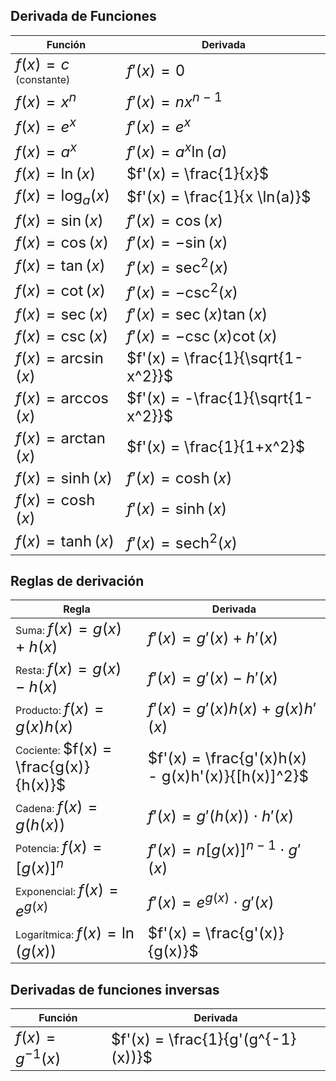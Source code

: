 ## Derivada de Funciones
| Función | Derivada |
|---------|----------|
| <span style="font-size: 1.5em;">$f(x) = c$</span> (constante) | <span style="font-size: 1.5em;">$f'(x) = 0$</span> |
| <span style="font-size: 1.5em;">$f(x) = x^n$</span> | <span style="font-size: 1.5em;">$f'(x) = nx^{n-1}$</span> |
| <span style="font-size: 1.5em;">$f(x) = e^x$</span> | <span style="font-size: 1.5em;">$f'(x) = e^x$</span> |
| <span style="font-size: 1.5em;">$f(x) = a^x$</span> | <span style="font-size: 1.5em;">$f'(x) = a^x \ln(a)$</span> |
| <span style="font-size: 1.5em;">$f(x) = \ln(x)$</span> | <span style="font-size: 1.5em;">$f'(x) = \frac{1}{x}$</span> |
| <span style="font-size: 1.5em;">$f(x) = \log_a(x)$</span> | <span style="font-size: 1.5em;">$f'(x) = \frac{1}{x \ln(a)}$</span> |
| <span style="font-size: 1.5em;">$f(x) = \sin(x)$</span> | <span style="font-size: 1.5em;">$f'(x) = \cos(x)$</span> |
| <span style="font-size: 1.5em;">$f(x) = \cos(x)$</span> | <span style="font-size: 1.5em;">$f'(x) = -\sin(x)$</span> |
| <span style="font-size: 1.5em;">$f(x) = \tan(x)$</span> | <span style="font-size: 1.5em;">$f'(x) = \sec^2(x)$</span> |
| <span style="font-size: 1.5em;">$f(x) = \cot(x)$</span> | <span style="font-size: 1.5em;">$f'(x) = -\csc^2(x)$</span> |
| <span style="font-size: 1.5em;">$f(x) = \sec(x)$</span> | <span style="font-size: 1.5em;">$f'(x) = \sec(x)\tan(x)$</span> |
| <span style="font-size: 1.5em;">$f(x) = \csc(x)$</span> | <span style="font-size: 1.5em;">$f'(x) = -\csc(x)\cot(x)$</span> |
| <span style="font-size: 1.5em;">$f(x) = \arcsin(x)$</span> | <span style="font-size: 1.5em;">$f'(x) = \frac{1}{\sqrt{1-x^2}}$</span> |
| <span style="font-size: 1.5em;">$f(x) = \arccos(x)$</span> | <span style="font-size: 1.5em;">$f'(x) = -\frac{1}{\sqrt{1-x^2}}$</span> |
| <span style="font-size: 1.5em;">$f(x) = \arctan(x)$</span> | <span style="font-size: 1.5em;">$f'(x) = \frac{1}{1+x^2}$</span> |
| <span style="font-size: 1.5em;">$f(x) = \sinh(x)$</span> | <span style="font-size: 1.5em;">$f'(x) = \cosh(x)$</span> |
| <span style="font-size: 1.5em;">$f(x) = \cosh(x)$</span> | <span style="font-size: 1.5em;">$f'(x) = \sinh(x)$</span> |
| <span style="font-size: 1.5em;">$f(x) = \tanh(x)$</span> | <span style="font-size: 1.5em;">$f'(x) = \text{sech}^2(x)$</span> |

## Reglas de derivación

| Regla | Derivada |
|-------|----------|
| Suma: <span style="font-size: 1.5em;">$f(x) = g(x) + h(x)$</span> | <span style="font-size: 1.5em;">$f'(x) = g'(x) + h'(x)$</span> |
| Resta: <span style="font-size: 1.5em;">$f(x) = g(x) - h(x)$</span> | <span style="font-size: 1.5em;">$f'(x) = g'(x) - h'(x)$</span> |
| Producto: <span style="font-size: 1.5em;">$f(x) = g(x)h(x)$</span> | <span style="font-size: 1.5em;">$f'(x) = g'(x)h(x) + g(x)h'(x)$</span> |
| Cociente: <span style="font-size: 1.5em;">$f(x) = \frac{g(x)}{h(x)}$</span> | <span style="font-size: 1.5em;">$f'(x) = \frac{g'(x)h(x) - g(x)h'(x)}{[h(x)]^2}$</span> |
| Cadena: <span style="font-size: 1.5em;">$f(x) = g(h(x))$</span> | <span style="font-size: 1.5em;">$f'(x) = g'(h(x)) \cdot h'(x)$</span> |
| Potencia: <span style="font-size: 1.5em;">$f(x) = [g(x)]^n$</span> | <span style="font-size: 1.5em;">$f'(x) = n[g(x)]^{n-1} \cdot g'(x)$</span> |
| Exponencial: <span style="font-size: 1.5em;">$f(x) = e^{g(x)}$</span> | <span style="font-size: 1.5em;">$f'(x) = e^{g(x)} \cdot g'(x)$</span> |
| Logarítmica: <span style="font-size: 1.5em;">$f(x) = \ln(g(x))$</span> | <span style="font-size: 1.5em;">$f'(x) = \frac{g'(x)}{g(x)}$</span> |


## Derivadas de funciones inversas

| Función | Derivada |
|---------|----------|
| <span style="font-size: 1.5em;">$f(x) = g^{-1}(x)$</span> | <span style="font-size: 1.5em;">$f'(x) = \frac{1}{g'(g^{-1}(x))}$</span> |

